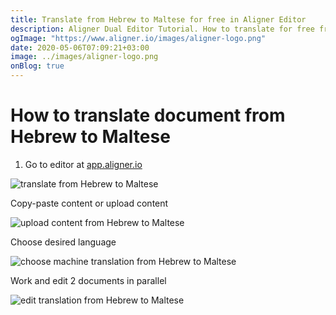 ```yaml
---
title: Translate from Hebrew to Maltese for free in Aligner Editor
description: Aligner Dual Editor Tutorial. How to translate for free from Hebrew to Maltese. Aligner is multilingual document management platform. 
ogImage: "https://www.aligner.io/images/aligner-logo.png"
date: 2020-05-06T07:09:21+03:00
image: ../images/aligner-logo.png
onBlog: true
---
```


# How to translate document from Hebrew to Maltese

1. Go to editor at [app.aligner.io](https://app.aligner.io "Aligner App web page")

![translate from Hebrew to Maltese](../aligner-blank-editor.png "translate from Hebrew to Maltese")

Copy-paste content or upload content

![upload content from Hebrew to Maltese](../aligner-uploaded-document.png "upload content from Hebrew to Maltese")

Choose desired language

![choose machine translation from Hebrew to Maltese](../aligner-language-dropdown.png "choose machine translation from Hebrew to Maltese")

Work and edit 2 documents in parallel

![edit translation from Hebrew to Maltese](../aligner-double-sitded-editor.png "edit translation from Hebrew to Maltese")

